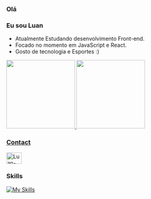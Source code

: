 ### Olá 
### Eu sou Luan

- Atualmente Estudando desenvolvimento Front-end.
- Focado no momento em JavaScript e React. 
- Gosto de tecnologia e Esportes :)

 <div>
  <a href="https://github.com/luantavaresc">
  <img height="180em" src="https://github-readme-stats.vercel.app/api?username=luantavaresc&show_icons=true&theme=dark&include_all_commits=true&count_private=true"/>
  <img height="180em" src="https://github-readme-stats.vercel.app/api/top-langs/?username=luantavaresc&layout=compact&langs_count=7&theme=dark"/>
</div>
  
 ### Contact
<a href="https://www.linkedin.com/in/luan-tavares-01971619a" target="_blank">
<img align="center" alt="Luan-Linkdin" height="30" width="40" src="https://cdn.jsdelivr.net/gh/devicons/devicon/icons/linkedin/linkedin-original.svg" style="max-width: 100%;">
</a>
  
 ### Skills
 [![My Skills](https://skills.thijs.gg/icons?i=html,css,javascript,typescript,react&theme=light)](https://skills.thijs.gg)
